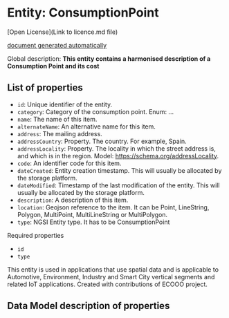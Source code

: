 Entity: ConsumptionPoint
========================
  

[Open License](Link to licence.md file)  

[document generated automatically]()  

Global description: **This entity contains a harmonised description of a Consumption Point and its cost**  


## List of properties  
- `id`: Unique identifier of the entity.
- `category`: Category of the consumption point. Enum: ...
- `name`: The name of this item.
- `alternateName`: An alternative name for this item.
- `address`:  The mailing address.
- `addressCountry`: Property. The country. For example, Spain.
- `addressLocality`: Property. The locality in which the street address is, and which is in the region. Model: https://schema.org/addressLocality.
- `code`: An identifier code for this item.
- `dateCreated`: Entity creation timestamp. This will usually be allocated by the storage platform.
- `dateModified`: Timestamp of the last modification of the entity. This will usually be allocated by the storage platform.
- `description`: A description of this item.
- `location`: Geojson reference to the item. It can be Point, LineString, Polygon, MultiPoint, MultiLineString or MultiPolygon.
- `type`: NGSI Entity type. It has to be ConsumptionPoint


Required properties 
- `id`
- `type`  

This entity is used in applications that use spatial data and is applicable to Automotive, Environment, Industry and Smart City vertical segments and related IoT applications. Created with contributions of ECOOO project.  

## Data Model description of properties